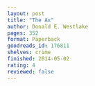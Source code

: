 ```yaml
---
layout: post
title: "The Ax"
author: Donald E. Westlake
pages: 352
format: Paperback
goodreads_id: 176811
shelves: crime
finished: 2014-05-02
rating: 4
reviewed: false
---
```

